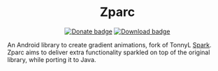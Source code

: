 <h1 align="center">Zparc</h1>
<p align="center">
    <a href="https://www.buymeacoffee.com/astarivi"><img src="https://img.shields.io/badge/donate-683f97?logo=buymeacoffee&logoColor=white&style=for-the-badge" alt="Donate badge"></a>
    <a href="https://github.com/astarivi/KaizoDelivery/releases"><img src="https://img.shields.io/badge/download-363d80?logo=android&logoColor=white&style=for-the-badge" alt="Download badge"></a>
</p>

An Android library to create gradient animations, fork of TonnyL [Spark](https://github.com/TonnyL/Spark).
Zparc aims to deliver extra functionality sparkled on top of the original library, while porting it
to Java.

